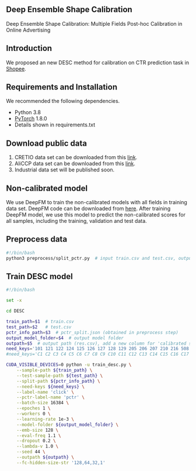 ## Deep Ensemble Shape Calibration

Deep Ensemble Shape Calibration: Multiple Fields Post-hoc Calibration in Online Advertising


## Introduction
We proposed an new DESC method for calibration on CTR prediction task in [Shopee](https://shopee.co.id/). 


## Requirements and Installation
We recommended the following dependencies.

* Python 3.8
* [PyTorch](http://pytorch.org/) 1.8.0
* Details shown in requirements.txt


## Download public data
1. CRETIO data set can be downloaded from this [link](https://www.kaggle.com/c/criteo-display-ad-challenge).
2. AliCCP data set can be downloaded from this [link](https://tianchi.aliyun.com/datalab/dataSet.html?dataId=408).
3. Industrial data set will be published soon.

## Non-calibrated model
We use DeepFM to train the non-calibrated models with all fields in training data set. DeepFM code can be downloaded from [here](https://github.com/shenweichen/DeepCTR-Torch).
After training DeepFM model, we use this model to predict the non-calibrated scores for all samples, including the training, validation and test data.

## Preprocess data
```bash
#!/bin/bash
python3 preprocess/split_pctr.py  # input train.csv and test.csv, output: pctr_split.json (100 bin pCTR information)
```

## Train DESC model
```bash
#!/bin/bash

set -x

cd DESC

train_path=$1  # train.csv
test_path=$2   # test.csv
pctr_info_path=$3  # pctr_split.json (obtained in preprocess step)
output_model_folder=$4  # output model folder
outpath=$5  # output path (res.csv), add a new column for 'calibrated score'
need_keys='101 121 122 124 125 126 127 128 129 205 206 207 210 216 508 509 702 853 301 109_14 110_14 127_14 150_14' # for AliCCP data
#need_keys='C1 C2 C3 C4 C5 C6 C7 C8 C9 C10 C11 C12 C13 C14 C15 C16 C17 C18 C19 C20 C21 C22 C23 C24 C25 C26'  # for CRETIO data

CUDA_VISIBLE_DEVICES=0 python -u train_desc.py \
    --sample-path ${train_path} \
    --test-sample-path ${test_path} \
    --split-path ${pctr_info_path} \
    --need-keys ${need_keys} \
    --label-name 'click' \
    --pctr-label-name 'pctr' \
    --batch-size 16384 \
    --epoches 1 \
    --workers 0 \
    --learning-rate 1e-3 \
    --model-folder ${output_model_folder} \
    --emb-size 128 \
    --eval-freq 1.1 \
    --dropout 0.2 \
    --lambda-v 1.0 \
    --seed 44 \
    --outpath ${outpath} \
    --fc-hidden-size-str '128,64,32,1'

```
